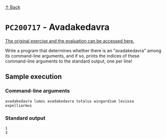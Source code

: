 [↑ Back](../../README.md)

# `PC200717` - Avadakedavra

[The original exercise and the evaluation can be accessed here.](https://progcont.hu/progcont/100104?pid=200717)

Write a program that determines whether there is an "avadakedavra" among its command-line arguments, and if so, prints the indices of these command-line arguments to the standard output, one per line!

## Sample execution

### Command-line arguments

```
avadakedavra lumos avadakedavra totalus wingardium leviosa expelliarmus
```

### Standard output

```
1
3
```

